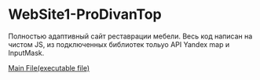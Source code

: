 # WebSite1-ProDivanTop
Полностью адаптивный сайт реставрации мебели.
Весь код написан на чистом JS, из подключенных библиотек тольуо API Yandex map и InputMask.

[Main File(executable file)](index.html)
